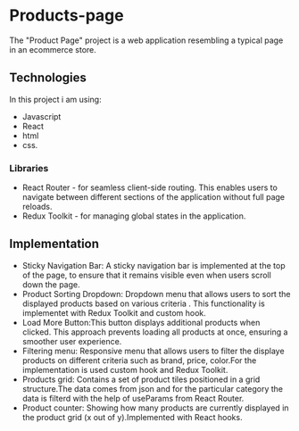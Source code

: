 # Products-page
The "Product Page" project is a web application resembling a typical page in an ecommerce store.
## Technologies
In this project i am using: 
* Javascript
* React
* html
* css.
### Libraries
* React Router - for seamless client-side routing. This enables users to navigate between different sections of the application without full page reloads.
* Redux Toolkit - for managing global states in the application.
## Implementation
 * Sticky Navigation Bar: A sticky navigation bar is implemented at the top of the page, to ensure that it remains visible even when users scroll down the page.
 * Product Sorting Dropdown: Dropdown menu that allows users to sort the displayed products based on various criteria . This functionality is implementet with Redux Toolkit and custom hook.
 * Load More Button:This button displays additional products when clicked. This approach prevents loading all products at once, ensuring a smoother user experience.
 * Filtering menu: Responsive menu that allows users to filter the displaye products on different criteria such as brand, price, color.For the implementation is used custom hook and Redux Toolkit.
 * Products grid: Contains a set of product tiles positioned in a grid structure.The data comes from json and for the particular category the data is filterd with the help of useParams from React Router.
 * Product counter: Showing how many products are currently displayed in the product grid (x out of y).Implemented with React hooks.
